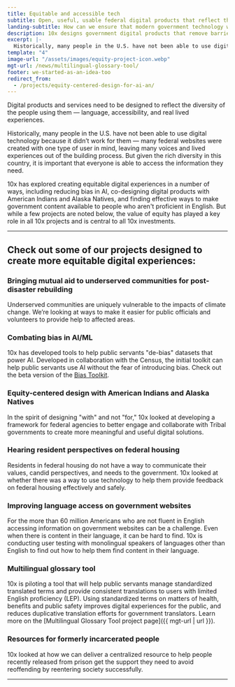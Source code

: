 ```yaml
---
title: Equitable and accessible tech
subtitle: Open, useful, usable federal digital products that reflect the diversity of users.
landing-subtitle: How can we ensure that modern government technology works for everyone, especially those most in need?
description: 10x designs government digital products that remove barriers to access and reflect the diversity of people in the U.S. 
excerpt: |-
  Historically, many people in the U.S. have not been able to use digital technology because it didn’t work for them — many federal websites were created with one type of user in mind, leaving many voices and lived experiences out of the building process. But given the rich diversity in this country, it is important that everyone is able to access the information they need.
template: "4"
image-url: "/assets/images/equity-project-icon.webp"
mgt-url: /news/multilingual-glossary-tool/
footer: we-started-as-an-idea-too
redirect_from: 
  - /projects/equity-centered-design-for-ai-an/
---
```

<p class="usa-intro">  
  Digital products and services need to be designed to reflect the diversity of the people using them &#8212; language, accessibility, and real lived experiences.
</p>

Historically, many people in the U.S. have not been able to use digital technology because it didn’t work for them &#8212; many federal websites were created with one type of user in mind, leaving many voices and lived experiences out of the building process. But given the rich diversity in this country, it is important that everyone is able to access the information they need.  

10x has explored creating equitable digital experiences in a number of ways, including reducing bias in AI, co-designing digital products with American Indians and Alaska Natives, and finding effective ways to make government content available to people who aren't proficient in English. But while a few projects are noted below, the value of equity has played a key role in all 10x projects and is central to all 10x investments.

---

## Check out some of our projects designed to create more equitable digital experiences:

### Bringing mutual aid to underserved communities for post-disaster rebuilding

Underserved communities are uniquely vulnerable to the impacts of climate change. We’re looking at ways to make it easier for public officials and volunteers to provide help to affected areas.

### Combating bias in AI/ML

10x has developed tools to help public servants "de-bias" datasets that power AI. Developed in collaboration with the Census, the initial toolkit can help public servants use AI without the fear of introducing bias. Check out the beta version of the <a class="usa-link usa-link--external" rel="noreferrer" target="_blank" href="https://bias.xd.gov/">Bias Toolkit</a>.

### Equity-centered design with American Indians and Alaska Natives

In the spirit of designing "with" and not "for," 10x looked at developing a framework for federal agencies to better engage and collaborate with Tribal governments to create more meaningful and useful digital solutions.

### Hearing resident perspectives on federal housing

Residents in federal housing do not have a way to communicate their values, candid perspectives, and needs to the government. 10x looked at whether there was a way to use technology to help them provide feedback on federal housing effectively and safely.

### Improving language access on government websites

For the more than 60 million Americans who are not fluent in English accessing information on government websites can be a challenge. Even when there is content in their language, it can be hard to find. 10x is conducting user testing with monolingual speakers of languages other than English to find out how to help them find content in their language.

### Multilingual glossary tool

10x is piloting a tool that will help public servants manage standardized translated terms and provide consistent translations to users with limited English proficiency (LEP). Using standardized terms on matters of health, benefits and public safety improves digital experiences for the public, and reduces duplicative translation efforts for government translators. Learn more on the [Multilingual Glossary Tool project page]({{ mgt-url | url }}).

### Resources for formerly incarcerated people

10x looked at how we can deliver a centralized resource to help people recently released from prison get the support they need to avoid reoffending by reentering society successfully.

---
